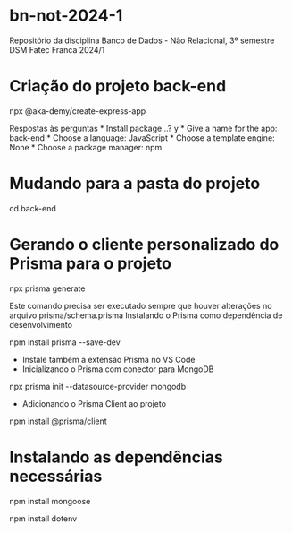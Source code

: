 # bn-not-2024-1
Repositório da disciplina Banco de Dados - Não Relacional, 3º semestre DSM Fatec Franca 2024/1

# Criação do projeto back-end
npx @aka-demy/create-express-app

Respostas às perguntas
    * Install package...? y
    * Give a name for the app: back-end
    * Choose a language: JavaScript
    * Choose a template engine: None
    * Choose a package manager: npm

# Mudando para a pasta do projeto
cd back-end

# Gerando o cliente personalizado do Prisma para o projeto

npx prisma generate

Este comando precisa ser executado sempre que houver alterações no arquivo prisma/schema.prisma Instalando o Prisma como dependência de desenvolvimento

npm install prisma --save-dev

* Instale também a extensão Prisma no VS Code
* Inicializando o Prisma com conector para MongoDB

npx prisma init --datasource-provider mongodb

* Adicionando o Prisma Client ao projeto
 
npm install @prisma/client

# Instalando as dependências necessárias

npm install mongoose

npm install dotenv
